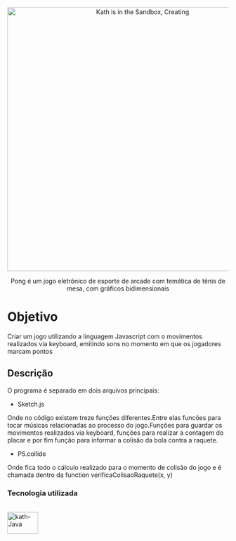 <div align = "center">
  <img width="600" alt="Kath is in the Sandbox, Creating" src="https://user-images.githubusercontent.com/90014122/176261587-caa469fc-bf85-45ce-834b-fe0eb72530b9.png">
  <br>
  <p>Pong é um jogo eletrônico de esporte de arcade com temática de tênis de mesa, com gráficos bidimensionais</p>
</div>


<h1>Objetivo</h1>
<p>Criar um jogo utilizando a linguagem Javascript com o movimentos realizados via keyboard, emitindo sons no momento em que os jogadores marcam pontos</p>

<h2>Descrição</h2>
<div>
<p> O programa é separado em dois arquivos principais:</p>
    <ul><li>Sketch.js</li></ul>
        <p>Onde no código existem treze funções diferentes.Entre elas funcões para tocar músicas relacionadas ao processo do jogo.Funções para guardar os movimentos realizados via keyboard, funções para realizar a contagem do placar e por fim função para informar a colisão da bola contra a raquete. </p> 
    <ul><li>P5.collide</li></ul>
  <p>Onde fica todo o cálculo realizado para o momento de colisão do jogo e é chamada dentro da function verificaColisaoRaquete(x, y)</p>
 
</div>
<h3>Tecnologia utilizada</h3>
<div style="display: inline_block"><br>
  <img align="center" alt="kath-Java" height="50" width="70" src="https://cdn.jsdelivr.net/gh/devicons/devicon/icons/java/java-original-wordmark.svg">
 </div>
